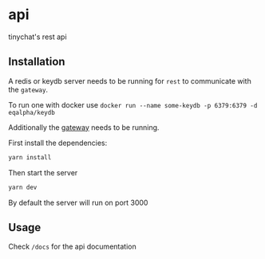 # api

tinychat's rest api

## Installation

A redis or keydb server needs to be running for `rest` to communicate with the `gateway`.

To run one with docker use `docker run --name some-keydb -p 6379:6379 -d eqalpha/keydb`

Additionally the [gateway](https://github.com/tinychat-app/gateway) needs to be running.

First install the dependencies:

```bash
yarn install
```

Then start the server

```bash
yarn dev
```

By default the server will run on port 3000

## Usage

Check `/docs` for the api documentation